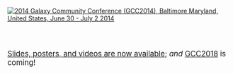 <div class="text-center trim-p">

[![2014 Galaxy Community Conference (GCC2014), Baltimore Maryland, United States, June 30 - July 2 2014](/src/images/logos/GCC2014LogoWide600.png)](/events/gcc2014/)

<br /><br />

<span style="font-size: larger;"> [Slides, posters, and videos are now available](/events/gcc2014/abstracts/);  *and* [GCC2018](https://gccbosc2018.sched.com/) is coming! </span>

</div>

